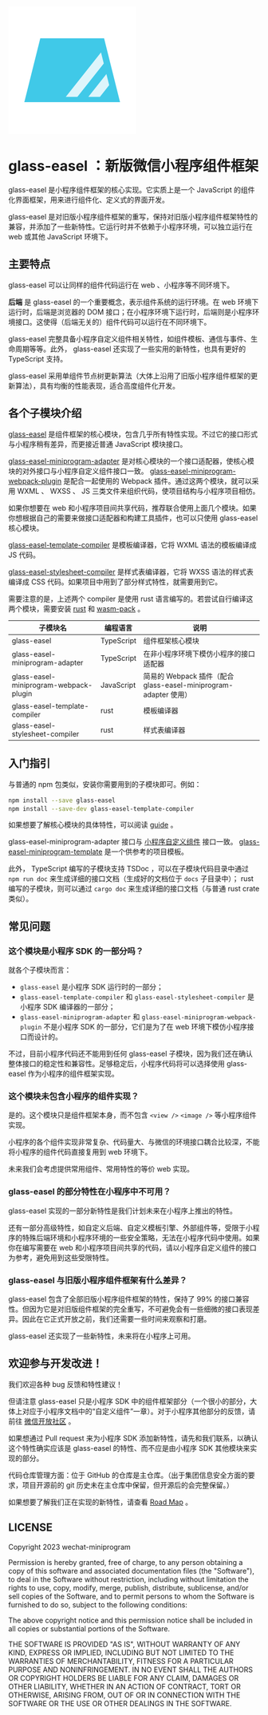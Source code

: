![logo](./logo_256.png)

# glass-easel ：新版微信小程序组件框架

glass-easel 是小程序组件框架的核心实现。它实质上是一个 JavaScript 的组件化界面框架，用来进行组件化、定义式的界面开发。

glass-easel 是对旧版小程序组件框架的重写，保持对旧版小程序组件框架特性的兼容，并添加了一些新特性。它运行时并不依赖于小程序环境，可以独立运行在 web 或其他 JavaScript 环境下。

## 主要特点

glass-easel 可以让同样的组件代码运行在 web 、小程序等不同环境下。

**后端** 是 glass-easel 的一个重要概念，表示组件系统的运行环境。在 web 环境下运行时，后端是浏览器的 DOM 接口；在小程序环境下运行时，后端则是小程序环境接口。这使得（后端无关的）组件代码可以运行在不同环境下。

glass-easel 完整具备小程序自定义组件相关特性，如组件模板、通信与事件、生命周期等等。此外， glass-easel 还实现了一些实用的新特性，也具有更好的 TypeScript 支持。

glass-easel 采用单组件节点树更新算法（大体上沿用了旧版小程序组件框架的更新算法），具有均衡的性能表现，适合高度组件化开发。

## 各个子模块介绍

[glass-easel](./glass-easel) 是组件框架的核心模块，包含几乎所有特性实现。不过它的接口形式与小程序稍有差异，而更接近普通 JavaScript 模块接口。

[glass-easel-miniprogram-adapter](./glass-easel-miniprogram-adapter) 是对核心模块的一个接口适配器，使核心模块的对外接口与小程序自定义组件接口一致。 [glass-easel-miniprogram-webpack-plugin](./glass-easel-miniprogram-webpack-plugin) 是配合一起使用的 Webpack 插件。通过这两个模块，就可以采用 WXML 、 WXSS 、 JS 三类文件来组织代码，使项目结构与小程序项目相仿。

如果你想要在 web 和小程序项目间共享代码，推荐联合使用上面几个模块。如果你想根据自己的需要来做接口适配器和构建工具插件，也可以只使用 glass-easel 核心模块。

[glass-easel-template-compiler](./glass-easel-template-compiler) 是模板编译器，它将 WXML 语法的模板编译成 JS 代码。

[glass-easel-stylesheet-compiler](./glass-easel-stylesheet-compiler) 是样式表编译器，它将 WXSS 语法的样式表编译成 CSS 代码。如果项目中用到了部分样式特性，就需要用到它。

需要注意的是，上述两个 compiler 是使用 rust 语言编写的。若尝试自行编译这两个模块，需要安装 [rust](https://www.rust-lang.org/) 和 [wasm-pack](https://rustwasm.github.io/wasm-pack/) 。

| 子模块名                               | 编程语言   | 说明                                                             |
| -------------------------------------- | ---------- | ---------------------------------------------------------------- |
| glass-easel                            | TypeScript | 组件框架核心模块                                                 |
| glass-easel-miniprogram-adapter        | TypeScript | 在非小程序环境下模仿小程序的接口适配器                           |
| glass-easel-miniprogram-webpack-plugin | JavaScript | 简易的 Webpack 插件（配合 glass-easel-miniprogram-adapter 使用） |
| glass-easel-template-compiler          | rust       | 模板编译器                                                       |
| glass-easel-stylesheet-compiler        | rust       | 样式表编译器                                                     |

## 入门指引

与普通的 npm 包类似，安装你需要用到的子模块即可。例如：

```sh
npm install --save glass-easel
npm install --save-dev glass-easel-template-compiler
```

如果想要了解核心模块的具体特性，可以阅读 [guide](./glass-easel/guide/zh_CN/index.md) 。

glass-easel-miniprogram-adapter 接口与 [小程序自定义组件](https://developers.weixin.qq.com/miniprogram/dev/framework/custom-component/) 接口一致。
[glass-easel-miniprogram-template](./glass-easel-miniprogram-template) 是一个供参考的项目模板。

此外， TypeScript 编写的子模块支持 TSDoc ，可以在子模块代码目录中通过 `npm run doc` 来生成详细的接口文档（生成好的文档位于 `docs` 子目录中）； rust 编写的子模块，则可以通过 `cargo doc` 来生成详细的接口文档（与普通 rust crate 类似）。

## 常见问题

### 这个模块是小程序 SDK 的一部分吗？

就各个子模块而言：

- `glass-easel` 是小程序 SDK 运行时的一部分；
- `glass-easel-template-compiler` 和 `glass-easel-stylesheet-compiler` 是小程序 SDK 编译器的一部分；
- `glass-easel-miniprogram-adapter` 和 `glass-easel-miniprogram-webpack-plugin` 不是小程序 SDK 的一部分，它们是为了在 web 环境下模仿小程序接口而设计的。

不过，目前小程序代码还不能用到任何 glass-easel 子模块，因为我们还在确认整体接口的稳定性和兼容性。足够稳定后，小程序代码将可以选择使用 glass-easel 作为小程序的组件框架实现。

### 这个模块未包含小程序的组件实现？

是的。这个模块只是组件框架本身，而不包含 `<view />` `<image />` 等小程序组件实现。

小程序的各个组件实现非常复杂、代码量大、与微信的环境接口耦合比较深，不能将小程序的组件代码直接复用到 web 环境下。

未来我们会考虑提供常用组件、常用特性的等价 web 实现。

### glass-easel 的部分特性在小程序中不可用？

glass-easel 实现的一部分新特性是我们计划未来在小程序上推出的特性。

还有一部分高级特性，如自定义后端、自定义模板引擎、外部组件等，受限于小程序的特殊后端环境和小程序环境的一些安全策略，无法在小程序代码中使用。如果你在编写需要在 web 和小程序项目间共享的代码，请以小程序自定义组件的接口为参考，避免用到这些受限特性。

### glass-easel 与旧版小程序组件框架有什么差异？

glass-easel 包含了全部旧版小程序组件框架的特性，保持了 99% 的接口兼容性。但因为它是对旧版组件框架的完全重写，不可避免会有一些细微的接口表现差异。因此在它正式开放之前，我们还需要一些时间来观察和打磨。

glass-easel 还实现了一些新特性，未来将在小程序上可用。

## 欢迎参与开发改进！

我们欢迎各种 bug 反馈和特性建议！

但请注意 glass-easel 只是小程序 SDK 中的组件框架部分（一个很小的部分，大体上对应于小程序文档中的“自定义组件”一章）。对于小程序其他部分的反馈，请前往 [微信开放社区](https://developers.weixin.qq.com/) 。

如果想通过 Pull request 来为小程序 SDK 添加新特性，请先和我们联系，以确认这个特性确实应该是 glass-easel 的特性、而不应是由小程序 SDK 其他模块来实现的部分。

代码仓库管理方面：位于 GitHub 的仓库是主仓库。（出于集团信息安全方面的要求，项目开源前的 git 历史未在主仓库中保留，但开源后的会完整保留。）

如果想要了解我们正在实现的新特性，请查看 [Road Map](https://github.com/wechat-miniprogram/glass-easel/milestones) 。

## LICENSE

Copyright 2023 wechat-miniprogram

Permission is hereby granted, free of charge, to any person obtaining a copy of this software and associated documentation files (the "Software"), to deal in the Software without restriction, including without limitation the rights to use, copy, modify, merge, publish, distribute, sublicense, and/or sell copies of the Software, and to permit persons to whom the Software is furnished to do so, subject to the following conditions:

The above copyright notice and this permission notice shall be included in all copies or substantial portions of the Software.

THE SOFTWARE IS PROVIDED "AS IS", WITHOUT WARRANTY OF ANY KIND, EXPRESS OR IMPLIED, INCLUDING BUT NOT LIMITED TO THE WARRANTIES OF MERCHANTABILITY, FITNESS FOR A PARTICULAR PURPOSE AND NONINFRINGEMENT. IN NO EVENT SHALL THE AUTHORS OR COPYRIGHT HOLDERS BE LIABLE FOR ANY CLAIM, DAMAGES OR OTHER LIABILITY, WHETHER IN AN ACTION OF CONTRACT, TORT OR OTHERWISE, ARISING FROM, OUT OF OR IN CONNECTION WITH THE SOFTWARE OR THE USE OR OTHER DEALINGS IN THE SOFTWARE.
